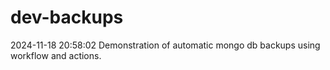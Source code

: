 # dev-backups
2024-11-18 20:58:02 Demonstration of automatic mongo db backups using workflow and actions.
